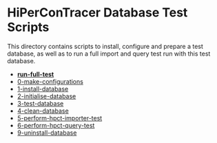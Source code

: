 # HiPerConTracer Database Test Scripts

This directory contains scripts to install, configure and prepare a test database, as well as to run a full import and query test run with this test database.
- **[run-full-test](run-full-test)**
- [0-make-configurations](0-make-configurations)
- [1-install-database](1-install-database)
- [2-initialise-database](2-initialise-database)
- [3-test-database](3-test-database)
- [4-clean-database](4-clean-database)
- [5-perform-hpct-importer-test](5-perform-hpct-importer-test)
- [6-perform-hpct-query-test](6-perform-hpct-query-test)
- [9-uninstall-database](9-uninstall-database)
